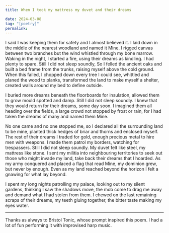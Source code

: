 ```yaml
---
title: When I took my mattress my duvet and their dreams

date: 2024-03-08
tag: "[poetry]"
permalink:
---
```


I said I was keeping them for safety and I almost believed it. I laid down in the middle of the nearest woodland and named it Mine. I rigged canvas between two branches but the wind whistled through my bone marrow. Waking in the night, I started a fire, using their dreams as kindling. I had plenty to spare. Still I did not sleep soundly, So I felled the ancient oaks and built a bed frame from the trunks, raising myself above the cold ground. When this failed, I chopped down every tree I could see, whittled and planed the wood to planks, transformed the land to make myself a shelter, created walls around my bed to define outside. 

I buried more dreams beneath the floorboards for insulation, allowed them to grow mould spotted and damp. Still I did not sleep soundly. I knew that they would return for their dreams, some day soon. I imagined them all heading over the fields, a large crowd not stopped by frost or rain, for I had taken the dreams of many and named them Mine.

No one came and no one stopped me, so I declared all the surrounding land to be mine, planted thick hedges of briar and thorns and enclosed myself. The rest of their dreams I traded for gold, enough precious metal to hire men with weapons. I made them patrol my borders, watching for trespassers. Still I did not sleep soundly. My duvet felt like steel, my mattress like stone. I sent my militia into neighbouring territories to seek out those who might invade my land, take back their dreams that I hoarded.  As my army conquered and placed a flag that read Mine, my dominion grew, but never by enough. Even as my land reached beyond the horizon I felt a gnawing for what lay beyond. 

I spent my long nights patrolling my palace, looking out to my silent gardens, thinking I saw the shadows move, the mob come to drag me away and demand what I had stolen from them. I chewed on the last remaining scraps of their dreams, my teeth gluing together, the bitter taste making my eyes water.

--- 

Thanks as always to Bristol Tonic, whose prompt inspired this poem. I had a lot of fun performing it with improvised harp music.